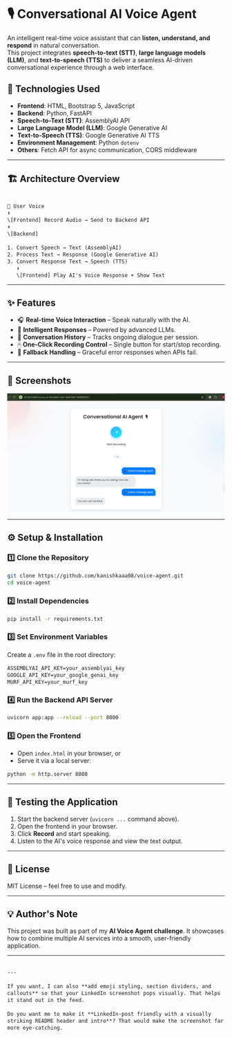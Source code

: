 # 🎙 Conversational AI Voice Agent

An intelligent real-time voice assistant that can **listen, understand, and respond** in natural conversation.  
This project integrates **speech-to-text (STT)**, **large language models (LLM)**, and **text-to-speech (TTS)** to deliver a seamless AI-driven conversational experience through a web interface.

## 🚀 Technologies Used

- **Frontend**: HTML, Bootstrap 5, JavaScript
- **Backend**: Python, FastAPI
- **Speech-to-Text (STT)**: AssemblyAI API
- **Large Language Model (LLM)**: Google Generative AI
- **Text-to-Speech (TTS)**: Google Generative AI TTS
- **Environment Management**: Python `dotenv`
- **Others**: Fetch API for async communication, CORS middleware

---

## 🏗 Architecture Overview

```

🎤 User Voice
⬇
\[Frontend] Record Audio → Send to Backend API
⬇
\[Backend]

1. Convert Speech → Text (AssemblyAI)
2. Process Text → Response (Google Generative AI)
3. Convert Response Text → Speech (TTS)
   ⬇
   \[Frontend] Play AI's Voice Response + Show Text

```

---

## ✨ Features

- 🎧 **Real-time Voice Interaction** – Speak naturally with the AI.
- 🧠 **Intelligent Responses** – Powered by advanced LLMs.
- 📜 **Conversation History** – Tracks ongoing dialogue per session.
- 🖱 **One-Click Recording Control** – Single button for start/stop recording.
- 💬 **Fallback Handling** – Graceful error responses when APIs fail.

---

## 📸 Screenshots

![App Screenshot](screenshots/day12.png)

---

## ⚙️ Setup & Installation

### 1️⃣ Clone the Repository

```bash
git clone https://github.com/kanishkaaa08/voice-agent.git
cd voice-agent
```

### 2️⃣ Install Dependencies

```bash
pip install -r requirements.txt
```

### 3️⃣ Set Environment Variables

Create a `.env` file in the root directory:

```
ASSEMBLYAI_API_KEY=your_assemblyai_key
GOOGLE_API_KEY=your_google_genai_key
MURF_API_KEY=your_murf_key

```

### 4️⃣ Run the Backend API Server

```bash
uvicorn app:app --reload --port 8000
```

### 5️⃣ Open the Frontend

- Open `index.html` in your browser, or
- Serve it via a local server:

```bash
python -m http.server 8080
```

---

## 🧪 Testing the Application

1. Start the backend server (`uvicorn ...` command above).
2. Open the frontend in your browser.
3. Click **Record** and start speaking.
4. Listen to the AI's voice response and view the text output.

---

## 📄 License

MIT License – feel free to use and modify.

---

## 💡 Author's Note

This project was built as part of my **AI Voice Agent challenge**.
It showcases how to combine multiple AI services into a smooth, user-friendly application.

---

```

---

If you want, I can also **add emoji styling, section dividers, and callouts** so that your LinkedIn screenshot pops visually. That helps it stand out in the feed.

Do you want me to make it **LinkedIn-post friendly with a visually striking README header and intro**? That would make the screenshot far more eye-catching.
```
